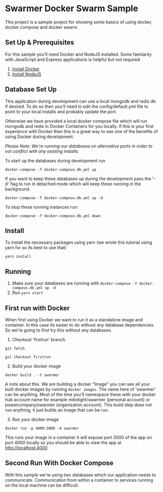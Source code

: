# Swarmer Docker Swarm Sample
This project is a sample project for showing some basics of using docker, docker compose and docker swarm.

## Set Up & Prerequisites

For this sample you'll need Docker and NodeJS installed. Some familarity with JavaScript and Express applications is helpful but not required

1. [Install Docker](https://docs.docker.com/install/)
1. [Install NodeJS](https://nodejs.org/en/download/)

## Database Set Up

This application during development can use a local mongodb and redis db if desired. To do so then you'll need to edit the config/default.yml file to point to your local installs and probably update the port.

Otherwise we have provided a local docker compose file which will run mongodb and redis in Docker Containers for you locally. If this is your first experience with Docker then this is a great way to see one of the benefits of using Docker during development.

*Please Note: We're running our databases on alternative ports in order to not conflict with any existing installs.*

To start up the databases during development run

``docker-compose -f docker-compose.db.yml up``

If you want to keep these databases up during the development pass the '-d' flag to run in detached mode which will keep these running in the background.

``docker-compose -f docker-compose.db.yml up -d``

To stop these running instances run:

``docker-compose -f docker-compose.db.yml down``


## Install

To install the necessary packages using yarn (we wrote this tutorial using yarn for so its best to use that)

``yarn install``

## Running

1. Make sure your databases are running with ``docker-compose -f docker-compose.db.yml up -d``
1. Run ``yarn start``

## First run with Docker

When first using Docker we want to run it as a standalone image and container. In this case its easier to do without any database dependencies. So we're going to first try this without any databases.

1. Checkout 'firstrun' branch.

``git fetch``

``git checkout firstrun``

2. Build your docker image

``docker build . -t swarmer``

A note about this. We are building a docker "Image" you can see all your built docker images by running ``docker images``. The name here of 'swarmer' can be anything. Most of the time you'll namespace these with your docker hub account name for example mikelight/swarmer (personal account) or powercompany/swarmer (organization account). This build step does not run anything, it just builds an image that can be run.


3. Run your docker image

``docker run -p 4000:3000 -d swarmer``

This runs your image in a container it will expose port 3000 of the app on port 4000 locally so you should be able to view the app at [http://localhost:4000](http://localhost:4000)

## Second Run With Docker Compose

With this sample we're using two databases which our application needs to communicate. Communication from within a container to services running on the local machine can be difficult.
